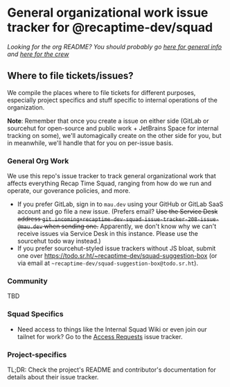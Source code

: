 # General organizational work issue tracker for @recaptime-dev/squad

*Looking for the org README? You should probably go [here for general info](https://mau.dev/RecapTime/gitlab-profile/blob/readmemain/README.md) and [here for the crew](https://mau.dev/RecapTime/squad/gitlab-profile/blob/main/README.md)*

## Where to file tickets/issues?

We compile the places where to file tickets for different purposes, especially project specifics and stuff specific to internal operations of the organization.

**Note**: Remember that once you create a issue on either side (GitLab or sourcehut for open-source and public work + JetBrains Space for internal tracking on some),
we'll automagically create on the other side for you, but in meanwhile, we'll handle that for you on per-issue basis.

### General Org Work

We use this repo's issue tracker to track general organizational work that affects everything Recap Time Squad, ranging from how do we run and operate, our goverance policies, and more.

* If you prefer GitLab, sign in to `mau.dev` using your GitHub or GitLab SaaS account and go file a new issue. (Prefers email? ~~Use the Service Desk address `git.incoming+recaptime-dev-squad-issue-tracker-208-issue-@mau.dev` when sending one.~~ Apparently, we don't know why we can't receive issues via Service Desk in this instance. Please use the sourcehut todo way instead.)
* If you prefer sourcehut-styled issue trackers without JS bloat, submit one over <https://todo.sr.ht/~recaptime-dev/squad-suggestion-box> (or via email at `~recaptime-dev/squad-suggestion-box@todo.sr.ht`).

### Community

TBD

### Squad Specifics

* Need access to things like the Internal Squad Wiki or even join our tailnet for work? Go to the [Access Requests](https://mau.dev/recaptime-dev/access-requests/issues) issue tracker.

### Project-specifics

TL;DR: Check the project's README and contributor's documentation for details about their issue tracker.
